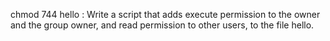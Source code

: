  chmod 744 hello : Write a script that adds execute permission to the owner and the group owner, and read permission to other users, to the file hello.
